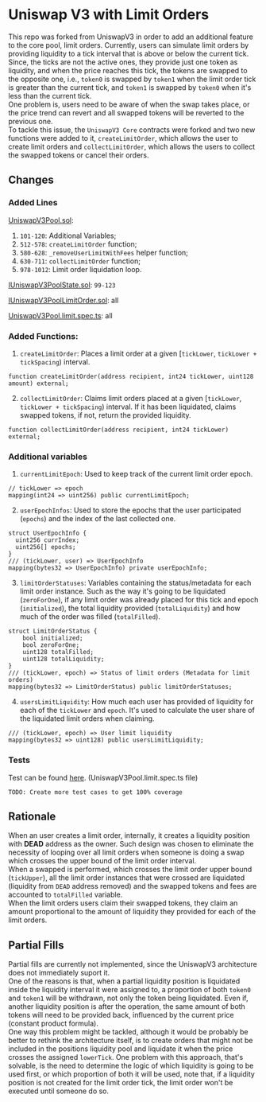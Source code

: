 # Uniswap V3 with Limit Orders

This repo was forked from UniswapV3 in order to add an additional feature to the core pool, limit orders. Currently, users can simulate limit orders by providing liquidity to a tick interval that is above or below the current tick.  
Since, the ticks are not the active ones, they provide just one token as liquidity, and when the price reaches this tick, the tokens are swapped to the opposite one, i.e., `token0` is swapped by `token1` when the limit order tick is greater than the current tick, and `token1` is swapped by `token0` when it's less than the current tick.  
One problem is, users need to be aware of when the swap takes place, or the price trend can revert and all swapped tokens will be reverted to the previous one.  
To tackle this issue, the `UniswapV3 Core` contracts were forked and two new functions were added to it, `createLimitOrder`, which allows the user to create limit orders and `collectLimitOrder`, which allows the users to collect the swapped tokens or cancel their orders.

## Changes

### Added Lines
[UniswapV3Pool.sol](./contracts/UniswapV3Pool.sol):
1. `101-120`: Additional Variables;
2. `512-578`: `createLimitOrder` function;
3. `580-628`: `_removeUserLimitWithFees` helper function;
4. `630-711`: `collectLimitOrder` function;
5. `978-1012`: Limit order liquidation loop.

[IUniswapV3PoolState.sol](./contracts/interfaces/pool/IUniswapV3PoolState.sol): `99-123`

[IUniswapV3PoolLimitOrder.sol](./contracts/interfaces/pool/IUniswapV3PoolLimitOrder.sol): all

[UniswapV3Pool.limit.spec.ts](./test/UniswapV3Pool.limit.spec.ts): all


### Added Functions:
1. `createLimitOrder`: Places a limit order at a given [`tickLower`, `tickLower + tickSpacing`) interval.
```
function createLimitOrder(address recipient, int24 tickLower, uint128 amount) external;
```

2. `collectLimitOrder`: Claims limit orders placed at a given [`tickLower`, `tickLower + tickSpacing`) interval. If it has been liquidated, claims swapped tokens, if not, return the provided liquidity.
```
function collectLimitOrder(address recipient, int24 tickLower) external;
```

### Additional variables
1. `currentLimitEpoch`: Used to keep track of the current limit order epoch.
```
// tickLower => epoch
mapping(int24 => uint256) public currentLimitEpoch;
```

2. `userEpochInfos`: Used to store the epochs that the user participated (`epochs`) and the index of the last collected one.
```
struct UserEpochInfo {
  uint256 currIndex;
  uint256[] epochs;
}
/// (tickLower, user) => UserEpochInfo
mapping(bytes32 => UserEpochInfo) private userEpochInfo;
```

3. `limitOrderStatuses`: Variables containing the status/metadata for each limit order instance. Such as the way it's going to be liquidated (`zeroForOne`), if any limit order was already placed for this tick and epoch (`initialized`), the total liquidity provided (`totalLiquidity`) and how much of the order was filled (`totalFilled`).
```
struct LimitOrderStatus {
    bool initialized;
    bool zeroForOne;
    uint128 totalFilled;
    uint128 totalLiquidity;
}
/// (tickLower, epoch) => Status of limit orders (Metadata for limit orders)
mapping(bytes32 => LimitOrderStatus) public limitOrderStatuses;
```

4. `usersLimitLiquidity`: How much each user has provided of liquidity for each of the `tickLower` and `epoch`. It's used to calculate the user share of the liquidated limit orders when claiming.
```
/// (tickLower, epoch) => User limit liquidity 
mapping(bytes32 => uint128) public usersLimitLiquidity;
```

### Tests
Test can be found [here](./test/UniswapV3Pool.limit.spec.ts). (UniswapV3Pool.limit.spec.ts file)

`TODO: Create more test cases to get 100% coverage`

## Rationale
When an user creates a limit order, internally, it creates a liquidity position with **DEAD** address as the owner. Such design was chosen to eliminate the necessity of looping over all limit orders when someone is doing a swap which crosses the upper bound of the limit order interval.  
When a swapped is performed, which crosses the limit order upper bound (`tickUpper`), all the limit order instances that were crossed are liquidated (liquidity from `DEAD` address removed) and the swapped tokens and fees are accounted to `totalFilled` variable.  
When the limit orders users claim their swapped tokens, they claim an amount proportional to the amount of liquidity they provided for each of the limit orders.

## Partial Fills
Partial fills are currently not implemented, since the UniswapV3 architecture does not immediately suport it.  
One of the reasons is that, when a partial liquidity position is liquidated inside the liquidity interval it were assigned to, a proportion of both `token0` and `token1` will be withdrawn, not only the token being liquidated. Even if, another liquidity position is after the operation, the same amount of both tokens will need to be provided back, influenced by the current price (constant product formula).  
One way this problem might be tackled, although it would be probably be better to rethink the architecture itself, is to create orders that might not be included in the positions liquidity pool and liquidate it when the price crosses the assigned `lowerTick`. One problem with this approach, that's solvable, is the need to determine the logic of which liquidity is going to be used first, or which proportion of both it will be used, note that, if a liquidity position is not created for the limit order tick, the limit order won't be executed until someone do so. 
